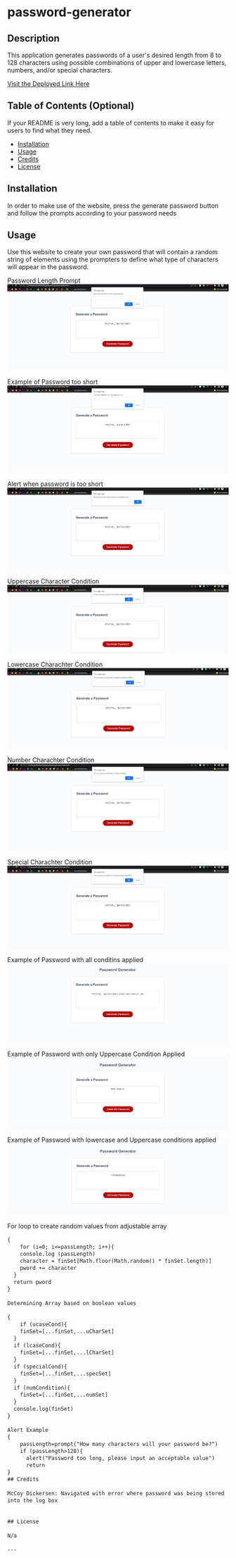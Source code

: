 # password-generator
## Description 

This application generates passwords of a user's desired length from 8 to 128 characters using possible combinations of upper and lowercase letters, numbers, and/or special characters.

[Visit the Deployed Link Here](https://joshmatsumoto.github.io/password-generator/)


## Table of Contents (Optional)

If your README is very long, add a table of contents to make it easy for users to find what they need.

* [Installation](#installation)
* [Usage](#usage)
* [Credits](#credits)
* [License](#license)


## Installation

In order to make use of the website, press the generate password button and follow the prompts according to  your password needs

## Usage 

Use this website to create your own password that will contain a random string of elements using the prompters to define what type of characters will appear in the password.

Password Length Prompt
![password length prompt](https://github.com/joshmatsumoto/password-generator/blob/main/assets/images/passlength.png?raw=true)

Example of Password too short
![password is too short example](https://github.com/joshmatsumoto/password-generator/blob/main/assets/images/passtooshort.png?raw=true)

Alert when password is too short
![resulting alert](https://github.com/joshmatsumoto/password-generator/blob/main/assets/images/passtooshortalert.png?raw=true)

Uppercase Character Condition
![uppercase charachter set conditions](https://github.com/joshmatsumoto/password-generator/blob/main/assets/images/ucasecond.png?raw=true)

Lowercase Charachter Condition
![lower case charachter set conditions](https://github.com/joshmatsumoto/password-generator/blob/main/assets/images/lcasecond.png?raw=true)

Number Charachter Condition
![number charachter set conditions](https://github.com/joshmatsumoto/password-generator/blob/main/assets/images/numcond.png?raw=true)

Special Charachter Condition
![special charachter set conditions](https://github.com/joshmatsumoto/password-generator/blob/main/assets/images/speccond.png?raw=true)

Example of Password with all conditins applied
![password example with all conditions applied](https://github.com/joshmatsumoto/password-generator/blob/main/assets/images/allcond.png?raw=true)

Example of Password with only Uppercase Condition Applied
![password example with only uppercase condition applied](https://github.com/joshmatsumoto/password-generator/blob/main/assets/images/ucaseonly.png?raw=true)

Example of Password with lowercase and Uppercase conditions applied
![password example with lowercase and uppercase conditions applied](https://github.com/joshmatsumoto/password-generator/blob/main/assets/images/ucaseandlcase.PNG?raw=true)

For loop to create random values from adjustable array

```
{
    for (i=0; i<=passLength; i++){
    console.log (passLength)
    character = finSet[Math.floor(Math.random() * finSet.length)]
    pword += character
  }
  return pword
}

Determining Array based on boolean values

{
    if (ucaseCond){
    finSet=[...finSet,...uCharSet]
  }
  if (lcaseCond){
    finSet=[...finSet,...lCharSet]
  }
  if (specialCond){
    finSet=[...finSet,...specSet]
  }
  if (numCondition){
    finSet=[...finSet,...numSet]
  }
  console.log(finSet)
}

Alert Example
{
    passLength=prompt("How many characters will your password be?")
    if (passLength>128){
      alert("Password too long, please input an acceptable value")
      return 
}
## Credits

McCoy Dickersen: Navigated with error where password was being stored into the log box


## License

N/a

---